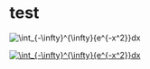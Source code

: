 # test

<img src="https://latex.codecogs.com/gif.latex?\int_{-\infty}^{\infty}{e^{-x^2}}dx" title="\int_{-\infty}^{\infty}{e^{-x^2}}dx" />

<a href="https://www.codecogs.com/eqnedit.php?latex=\int_{-\infty}^{\infty}{e^{-x^2}}dx" target="_blank"><img src="https://latex.codecogs.com/gif.latex?\int_{-\infty}^{\infty}{e^{-x^2}}dx" title="\int_{-\infty}^{\infty}{e^{-x^2}}dx" /></a>


